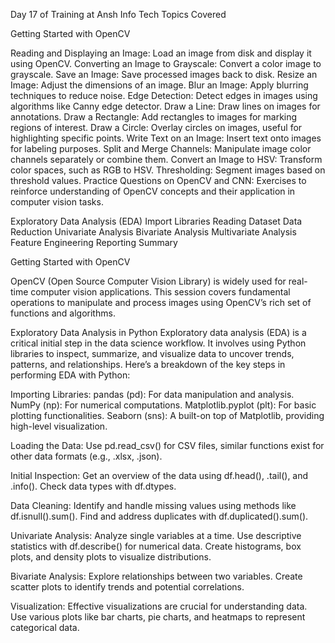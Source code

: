 Day 17 of Training at Ansh Info Tech
Topics Covered

Getting Started with OpenCV

Reading and Displaying an Image: Load an image from disk and display it using OpenCV.
Converting an Image to Grayscale: Convert a color image to grayscale.
Save an Image: Save processed images back to disk.
Resize an Image: Adjust the dimensions of an image.
Blur an Image: Apply blurring techniques to reduce noise.
Edge Detection: Detect edges in images using algorithms like Canny edge detector.
Draw a Line: Draw lines on images for annotations.
Draw a Rectangle: Add rectangles to images for marking regions of interest.
Draw a Circle: Overlay circles on images, useful for highlighting specific points.
Write Text on an Image: Insert text onto images for labeling purposes.
Split and Merge Channels: Manipulate image color channels separately or combine them.
Convert an Image to HSV: Transform color spaces, such as RGB to HSV.
Thresholding: Segment images based on threshold values.
Practice Questions on OpenCV and CNN: Exercises to reinforce understanding of OpenCV concepts and their application in computer vision tasks.

Exploratory Data Analysis (EDA)
Import Libraries
Reading Dataset
Data Reduction
Univariate Analysis
Bivariate Analysis
Multivariate Analysis
Feature Engineering
Reporting
Summary

Getting Started with OpenCV

OpenCV (Open Source Computer Vision Library) is widely used for real-time computer vision applications. This session covers fundamental operations to manipulate and process images using OpenCV’s rich set of functions and algorithms.

Exploratory Data Analysis in Python Exploratory data analysis (EDA) is a critical initial step in the data science workflow. It involves using Python libraries to inspect, summarize, and visualize data to uncover trends, patterns, and relationships. Here’s a breakdown of the key steps in performing EDA with Python:

Importing Libraries: pandas (pd): For data manipulation and analysis. NumPy (np): For numerical computations. Matplotlib.pyplot (plt): For basic plotting functionalities. Seaborn (sns): A built-on top of Matplotlib, providing high-level visualization.

Loading the Data: Use pd.read_csv() for CSV files, similar functions exist for other data formats (e.g., .xlsx, .json).

Initial Inspection: Get an overview of the data using df.head(), .tail(), and .info(). Check data types with df.dtypes.

Data Cleaning: Identify and handle missing values using methods like df.isnull().sum(). Find and address duplicates with df.duplicated().sum().

Univariate Analysis: Analyze single variables at a time. Use descriptive statistics with df.describe() for numerical data. Create histograms, box plots, and density plots to visualize distributions.

Bivariate Analysis: Explore relationships between two variables. Create scatter plots to identify trends and potential correlations.

Visualization: Effective visualizations are crucial for understanding data. Use various plots like bar charts, pie charts, and heatmaps to represent categorical data.

